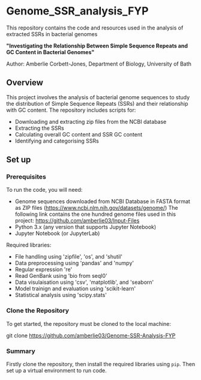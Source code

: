 # Genome_SSR_analysis_FYP
This repository contains the code and resources used in the analysis of extracted SSRs in bacterial genomes

**"Investigating the Relationship Between Simple Sequence Repeats and GC Content in Bacterial Genomes"**

Author: Amberlie Corbett-Jones, Department of Biology, University of Bath 

## Overview
This project involves the analysis of bacterial genome sequences to study the distribution of Simple Sequence Repeats (SSRs) and their relationship with GC content. The repository includes scripts for:
- Downloading and extracting zip files from the NCBI database
- Extracting the SSRs
- Calculating overall GC content and SSR GC content
- Identifying and categorising SSRs

## Set up

### Prerequisites
To run the code, you will need:
- Genome sequences downloaded from NCBI Database in FASTA format as ZIP files (https://www.ncbi.nlm.nih.gov/datasets/genome/)
  The following link contains the one hundred genome files used in this project: https://github.com/amberlie03/Input-Files 
- Python 3.x (any version that supports Jupyter Notebook)
- Jupyter Notebook (or JupyterLab)

Required libraries:
- File handling using 'zipfile', 'os', and 'shutil'
- Data preprocessing using 'pandas' and 'numpy'
- Regular expression 're'
- Read GenBank using 'bio from seqI0'
- Data visulaisation using 'csv', 'matplotlib', and 'seaborn'
- Model trainign and evaluation using 'scikit-learn'
- Statistical analysis using 'scipy.stats'

### Clone the Repository
To get started, the repository must be cloned to the local machine:

git clone https://github.com/amberlie03/Genome-SSR-Analysis-FYP

### Summary 
Firstly clone the repository, then install the required libraries using `pip`. Then set up a virtual environment to run code. 
 
